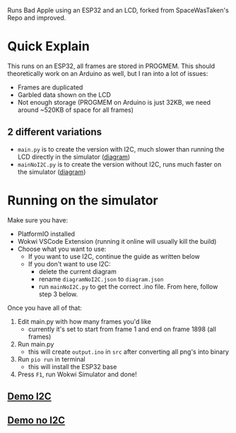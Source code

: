 Runs Bad Apple using an ESP32 and an LCD, forked from SpaceWasTaken's Repo and improved.

# Quick Explain
This runs on an ESP32, all frames are stored in PROGMEM.
This should theoretically work on an Arduino as well, but I ran into a lot of issues:
* Frames are duplicated
* Garbled data shown on the LCD
* Not enough storage (PROGMEM on Arduino is just 32KB, we need around ~520KB of space for all frames)
## 2 different variations
* `main.py` is to create the version with I2C, much slower than running the LCD directly in the simulator ([diagram](https://github.com/GangsterFox/Bad-Apple-On-ESP32-LCD/blob/main/diagram.json))
* `mainNoI2C.py` is to create the version without I2C, runs much faster on the simulator ([diagram](https://github.com/GangsterFox/Bad-Apple-On-ESP32-LCD/blob/main/diagramNoI2C.json))

# Running on the simulator
Make sure you have:
* PlatformIO installed
* Wokwi VSCode Extension (running it online will usually kill the build)
* Choose what you want to use:
    * If you want to use I2C, continue the guide as written below
    * If you don't want to use I2C: 
        * delete the current diagram
      * rename `diagramNoI2C.json` to `diagram.json` 
      * run `mainNoI2C.py` to get the correct .ino file. From here, follow step 3 below.

Once you have all of that:

1. Edit main.py with how many frames you'd like
    * currently it's set to start from frame 1 and end on frame 1898 (all frames)
2. Run main.py
    * this will create `output.ino` in `src` after converting all png's into binary
3. Run `pio run` in terminal
    * this will install the ESP32 base
4. Press `F1`, run Wokwi Simulator and done!


## [Demo I2C](https://wokwi.com/projects/401565888569363457)
## [Demo no I2C](https://wokwi.com/projects/401580486406255617)
